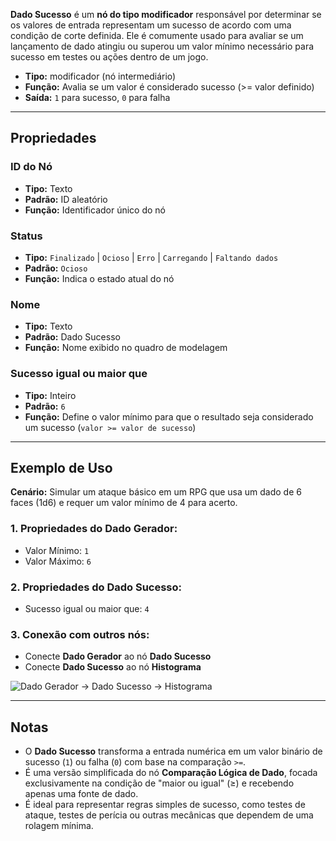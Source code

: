**Dado Sucesso** é um **nó do tipo modificador** responsável por determinar se os valores de entrada representam um sucesso de acordo com uma condição de corte definida. Ele é comumente usado para avaliar se um lançamento de dado atingiu ou superou um valor mínimo necessário para sucesso em testes ou ações dentro de um jogo.

- **Tipo:** modificador (nó intermediário)
- **Função:** Avalia se um valor é considerado sucesso (>= valor definido)
- **Saída:** `1` para sucesso, `0` para falha

---

## **Propriedades**

### **ID do Nó**

- **Tipo:** Texto
- **Padrão:** ID aleatório
- **Função:** Identificador único do nó

### **Status**

- **Tipo:** `Finalizado` | `Ocioso` | `Erro` | `Carregando` | `Faltando dados`
- **Padrão:** `Ocioso`
- **Função:** Indica o estado atual do nó

### **Nome**

- **Tipo:** Texto
- **Padrão:** Dado Sucesso
- **Função:** Nome exibido no quadro de modelagem

### **Sucesso igual ou maior que**

- **Tipo:** Inteiro
- **Padrão:** `6`
- **Função:** Define o valor mínimo para que o resultado seja considerado um sucesso (`valor >= valor de sucesso`)

---

## **Exemplo de Uso**

**Cenário:** Simular um ataque básico em um RPG que usa um dado de 6 faces (1d6) e requer um valor mínimo de 4 para acerto.

### **1. Propriedades do Dado Gerador:**

- Valor Mínimo: `1`
- Valor Máximo: `6`

### **2. Propriedades do Dado Sucesso:**

- Sucesso igual ou maior que: `4`

### **3. Conexão com outros nós:**

- Conecte **Dado Gerador** ao nó **Dado Sucesso**
- Conecte **Dado Sucesso** ao nó **Histograma**

![Dado Gerador → Dado Sucesso → Histograma](/images/generator-success.png)

---

## **Notas**

- O **Dado Sucesso** transforma a entrada numérica em um valor binário de sucesso (`1`) ou falha (`0`) com base na comparação `>=`.
- É uma versão simplificada do nó **Comparação Lógica de Dado**, focada exclusivamente na condição de "maior ou igual" (≥) e recebendo apenas uma fonte de dado.
- É ideal para representar regras simples de sucesso, como testes de ataque, testes de perícia ou outras mecânicas que dependem de uma rolagem mínima.
